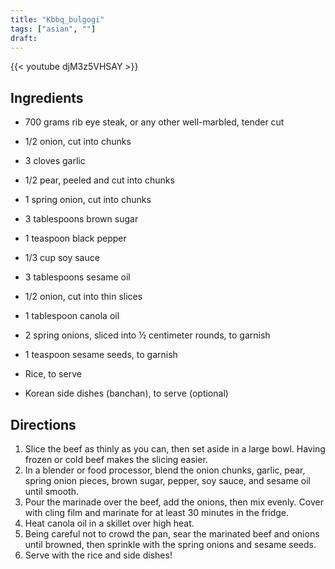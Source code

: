 ```yaml
---
title: "Kbbq_bulgogi"
tags: ["asian", ""]
draft:
---
```


{{< youtube djM3z5VHSAY  >}}

## Ingredients

-   700 grams rib eye steak, or any other well-marbled, tender cut

-   1/2 onion, cut into chunks

-   3 cloves garlic

-   1/2 pear, peeled and cut into chunks

-   1 spring onion, cut into chunks

-   3 tablespoons brown sugar

-   1 teaspoon black pepper

-   1/3 cup soy sauce

-   3 tablespoons sesame oil

-   1/2 onion, cut into thin slices

-   1 tablespoon canola oil

-   2 spring onions, sliced into ½ centimeter rounds, to garnish

-   1 teaspoon sesame seeds, to garnish

-   Rice, to serve

-   Korean side dishes (banchan), to serve (optional)

## Directions

1. Slice the beef as thinly as you can, then set aside in a large bowl. Having frozen or cold beef makes the slicing easier.
2. In a blender or food processor, blend the onion chunks, garlic, pear, spring onion pieces, brown sugar, pepper, soy sauce, and sesame oil until smooth.
3. Pour the marinade over the beef, add the onions, then mix evenly. Cover with cling film and marinate for at least 30 minutes in the fridge.
4. Heat canola oil in a skillet over high heat.
5. Being careful not to crowd the pan, sear the marinated beef and onions until browned, then sprinkle with the spring onions and sesame seeds.
6. Serve with the rice and side dishes!